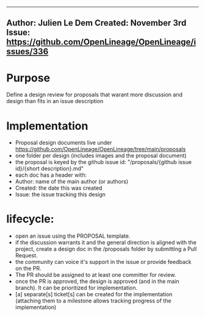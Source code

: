 <!-- SPDX-License-Identifier: Apache-2.0 -->

---
Author: Julien Le Dem
Created: November 3rd
Issue: https://github.com/OpenLineage/OpenLineage/issues/336
---

# Purpose

Define a design review for proposals that warant more discussion and design than fits in an issue description

# Implementation

- Proposal design documents live under https://github.com/OpenLineage/OpenLineage/tree/main/proposals
- one folder per design (includes images and the proposal document)
- the proposal is keyed by the github issue id: "/proposals/{github issue id}/{short description}.md"
- each doc has a header with:
 - Author: name of the main author (or authors)
 - Created: the date this was created
 - Issue: the issue tracking this design

# lifecycle:
 
- open an issue using the PROPOSAL template.
- if the discussion warrants it and the general direction is aligned with the project, create a design doc in the /proposals folder by submitting a Pull Request.
- the community can voice it's support in the issue or provide feedback on the PR.
- The PR should be assigned to at least one committer for review.
- once the PR is approved, the design is approved (and in the main branch). It can be prioritized for implementation.
- [a] separate[s] ticket[s] can be created for the implementation (attaching them to a milestone allows tracking progress of the implementation)

